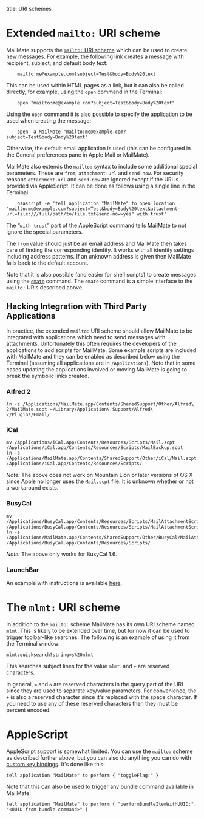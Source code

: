title: URI schemes

# Extended `mailto:` URI scheme

MailMate supports the [`mailto:` URI scheme][mailto rfc] which can be used to create new messages. For example, the following link creates a message with recipient, subject, and default body text:

		mailto:me@example.com?subject=Test&body=Body%20text

This can be used within HTML pages as a link, but it can also be called directly, for example, using the `open` command in the Terminal:

		open "mailto:me@example.com?subject=Test&body=Body%20text"

Using the `open` command it is also possible to specify the application to be used when creating the message:

		open -a MailMate "mailto:me@example.com?subject=Test&body=Body%20text"

Otherwise, the default email application is used (this can be configured in the General preferences pane in Apple Mail or MailMate).

MailMate also extends the `mailto:` syntax to include some additional special parameters. These are `from`, `attachment-url` and `send-now`. For security reasons `attachment-url` and `send-now` are ignored except if the URI is provided via AppleScript. It can be done as follows using a single line in the Terminal:

		osascript -e 'tell application "MailMate" to open location "mailto:me@example.com?subject=Test&body=Body%20text&attachment-url=file:///full/path/to/file.txt&send-now=yes" with trust'

The “`with trust`” part of the AppleScript command tells MailMate to not ignore the special parameters.

The `from` value should just be an email address and MailMate then takes care of finding the corresponding identity. It works with all identity settings including address patterns. If an unknown address is given then MailMate falls back to the default account.

Note that it is also possible (and easier for shell scripts) to create messages using the [`emate`][emate] command. The `emate` command is a simple interface to the `mailto:` URIs described above.

[mailto rfc]: https://tools.ietf.org/html/rfc6068
[emate]: emate.html

## Hacking Integration with Third Party Applications

In practice, the extended `mailto:` URI scheme should allow MailMate to be integrated with applications which need to send messages with attachments. Unfortunately this often requires the developers of the applications to add scripts for MailMate. Some example scripts are included with MailMate and they can be enabled as described below using the Terminal (assuming all applications are in `/Applications`). Note that in some cases updating the applications involved or moving MailMate is going to break the symbolic links created.

### Alfred 2

	ln -s /Applications/MailMate.app/Contents/SharedSupport/Other/Alfred\ 2/MailMate.scpt ~/Library/Application\ Support/Alfred\ 2/Plugins/Email/

### iCal

	mv /Applications/iCal.app/Contents/Resources/Scripts/Mail.scpt /Applications/iCal.app/Contents/Resources/Scripts/MailBackup.scpt
	ln -s /Applications/MailMate.app/Contents/SharedSupport/Other/iCal/Mail.scpt /Applications/iCal.app/Contents/Resources/Scripts/

*Note:* The above does not work on Mountain Lion or later versions of OS X since Apple no longer uses the `Mail.scpt` file. It is unknown whether or not a workaround exists.

### BusyCal

	mv /Applications/BusyCal.app/Contents/Resources/Scripts/MailAttachmentScript.scpt /Applications/BusyCal.app/Contents/Resources/Scripts/MailAttachmentScriptBackup.scpt
	ln -s /Applications/MailMate.app/Contents/SharedSupport/Other/BusyCal/MailAttachmentScript.scpt /Applications/BusyCal.app/Contents/Resources/Scripts/

*Note:* The above only works for BusyCal 1.6.

### LaunchBar

An example with instructions is available [here](http://prenagha.github.io/launchbar/mailmate.html).

# The `mlmt:` URI scheme

In addition to the `mailto:` scheme MailMate has its own URI scheme named `mlmt`. This is likely to be extended over time, but for now it can be used to trigger toolbar-like searches. The following is an example of using it from the Terminal window:

	mlmt:quicksearch?string=s%20mlmt

This searches subject lines for the value `mlmt`.  and `+` are reserved characters. 

In general, `=` and `&` are reserved characters in the query part of the URI since they are used to separate key/value parameters. For convenience, the `+` is also a reserved character since it's replaced with the space character. If you need to use any of these reserved characters then they must be percent encoded.

# AppleScript

AppleScript support is somewhat limited. You can use the `mailto:` scheme as described further above, but you can also do anything you can do with [custom key bindings](custom_key_bindings.html). It's done like this:

	tell application "MailMate" to perform { "toggleFlag:" }

Note that this can also be used to trigger any bundle command available in MailMate:

	tell application "MailMate" to perform { "performBundleItemWithUUID:", "<UUID from bundle command>" }
